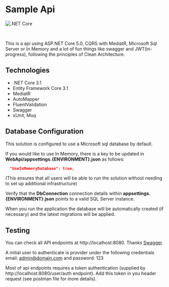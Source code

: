 # Sample Api
![.NET Core](https://github.com/dirocchini/sample-api/workflows/.NET%20Core/badge.svg)

<br/>

This is a api using ASP.NET Core 5.0, CQRS with MediatR, Microsoft Sql Server or In Memory and a lot of fun things like swagger and JWT(in-progress), following the principles of Clean Architecture. 

## Technologies
* .NET Core 3.1
* Entity Framework Core 3.1
* MediatR
* AutoMapper
* FluentValidation
* Swagger
* xUnit, Moq

## Database Configuration
This solution is configured to use a Microsoft sql database by default. 

If you would like to use In Memory, there is a key to be updated in **WebApi/appsettings.{ENVIRONMENT}.json** as follows:

```json
  "UseInMemoryDatabase": true,
```
(This ensures that all users will be able to run the solution without needing to set up additional infrastructure)

Verify that the **DbConnection** connection details within **appsettings.{ENVIRONMENT}.json** points to a valid SQL Server instance. 

When you run the application the database will be automatically created (if necessary) and the latest migrations will be applied.

## Testing
You can check all API endpoints at http://localhost:8080. Thanks [Swagger](https://github.com/swagger-api)

A initial user to authenticate is provider under the following credentials email: admin@domain.com and password: 123

Most of api endpoints requires a token authentication (supplied by http://localhost:8080/user/auth endpoint). Add this token in you header request (see postman file for more details).

